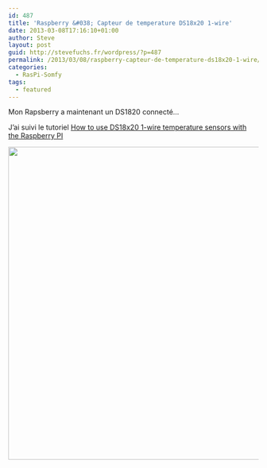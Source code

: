 ```yaml
---
id: 487
title: 'Raspberry &#038; Capteur de temperature DS18x20 1-wire'
date: 2013-03-08T17:16:10+01:00
author: Steve
layout: post
guid: http://stevefuchs.fr/wordpress/?p=487
permalink: /2013/03/08/raspberry-capteur-de-temperature-ds18x20-1-wire/
categories:
  - RasPi-Somfy
tags:
  - featured
---
```

Mon Rapsberry a maintenant un DS1820 connecté&#8230;

J&rsquo;ai suivi le tutoriel [How to use DS18x20 1-wire temperature sensors with the Raspberry PI](http://webshed.org/wiki/RaspberryPI_DS1820#How_to_use_DS18x20_1-wire_temperature_sensors_with_the_Raspberry_PI)

<a href="http://stevefuchs.fr/wordpress/2013/05/01/projet-raspberry-pi-fin-des-premiers-tests/dsc02133min/" rel="attachment wp-att-566"><img class="alignnone wp-image-566" src="https://i0.wp.com/stevefuchs.fr/wordpress/wp-content/uploads/2013/05/DSC02133MIN.jpg?resize=840%2C630" alt="" width="840" height="630" srcset="https://i0.wp.com/stevefuchs.fr/wordpress/wp-content/uploads/2013/05/DSC02133MIN.jpg?w=1600 1600w, https://i0.wp.com/stevefuchs.fr/wordpress/wp-content/uploads/2013/05/DSC02133MIN.jpg?resize=300%2C225 300w, https://i0.wp.com/stevefuchs.fr/wordpress/wp-content/uploads/2013/05/DSC02133MIN.jpg?resize=1024%2C768 1024w, https://i0.wp.com/stevefuchs.fr/wordpress/wp-content/uploads/2013/05/DSC02133MIN.jpg?resize=624%2C468 624w" sizes="(max-width: 709px) 85vw, (max-width: 909px) 67vw, (max-width: 1362px) 62vw, 840px" data-recalc-dims="1" /></a>